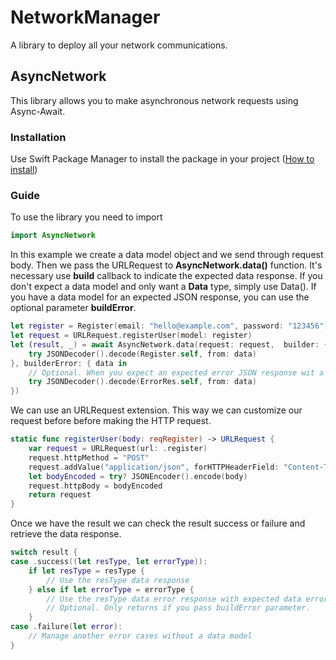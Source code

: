 # NetworkManager

A library to deploy all your network communications.

## AsyncNetwork

This library allows you to make asynchronous network requests using Async-Await.

### Installation

Use Swift Package Manager to install the package in your project ([How to install](https://developer.apple.com/documentation/xcode/adding-package-dependencies-to-your-app))

### Guide

To use the library you need to import

```swift
import AsyncNetwork
```

In this example we create a data model object and we send through request body. Then we pass the URLRequest to **AsyncNetwork.data()** function.
It's necessary use **build** callback to indicate the expected data response. If you don't expect a data model and only want a **Data** type, simply use Data().
If you have a data model for an expected JSON response, you can use the optional parameter **buildError**.

```swift
let register = Register(email: "hello@example.com", password: "123456")
let request = URLRequest.registerUser(model: register)
let (result, _) = await AsyncNetwork.data(request: request,  builder: { data in
    try JSONDecoder().decode(Register.self, from: data)
}, builderError: { data in
    // Optional. When you expect an expected error JSON response wit a data model
    try JSONDecoder().decode(ErrorRes.self, from: data)
})
```

We can use an URLRequest extension. This way we can customize our request before before making the HTTP request.

```swift
static func registerUser(body: reqRegister) -> URLRequest {
    var request = URLRequest(url: .register)
    request.httpMethod = "POST"
    request.addValue("application/json", forHTTPHeaderField: "Content-Type")
    let bodyEncoded = try? JSONEncoder().encode(body)
    request.httpBody = bodyEncoded
    return request
}
```

Once we have the result we can check the result success or failure and retrieve the data response.

```swift
switch result {
case .success((let resType, let errorType)):
    if let resType = resType {
        // Use the resType data response
    } else if let errorType = errorType {
        // Use the resType data error response with expected data errors responses.
        // Optional. Only returns if you pass buildError parameter.
    }
case .failure(let error):
    // Manage another error cases without a data model 
}
```
